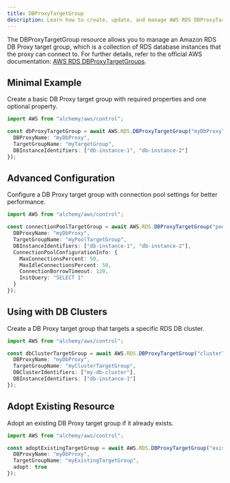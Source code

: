 ```yaml
---
title: DBProxyTargetGroup
description: Learn how to create, update, and manage AWS RDS DBProxyTargetGroups using Alchemy Cloud Control.
---
```



The DBProxyTargetGroup resource allows you to manage an Amazon RDS DB Proxy target group, which is a collection of RDS database instances that the proxy can connect to. For further details, refer to the official AWS documentation: [AWS RDS DBProxyTargetGroups](https://docs.aws.amazon.com/rds/latest/userguide/).

## Minimal Example

Create a basic DB Proxy target group with required properties and one optional property.

```ts
import AWS from "alchemy/aws/control";

const dbProxyTargetGroup = await AWS.RDS.DBProxyTargetGroup("myDbProxyTargetGroup", {
  DBProxyName: "myDbProxy",
  TargetGroupName: "myTargetGroup",
  DBInstanceIdentifiers: ["db-instance-1", "db-instance-2"]
});
```

## Advanced Configuration

Configure a DB Proxy target group with connection pool settings for better performance.

```ts
import AWS from "alchemy/aws/control";

const connectionPoolTargetGroup = await AWS.RDS.DBProxyTargetGroup("poolTargetGroup", {
  DBProxyName: "myDbProxy",
  TargetGroupName: "myPoolTargetGroup",
  DBInstanceIdentifiers: ["db-instance-1", "db-instance-2"],
  ConnectionPoolConfigurationInfo: {
    MaxConnectionsPercent: 50,
    MaxIdleConnectionsPercent: 50,
    ConnectionBorrowTimeout: 120,
    InitQuery: "SELECT 1"
  }
});
```

## Using with DB Clusters

Create a DB Proxy target group that targets a specific RDS DB cluster.

```ts
import AWS from "alchemy/aws/control";

const dbClusterTargetGroup = await AWS.RDS.DBProxyTargetGroup("clusterTargetGroup", {
  DBProxyName: "myDbProxy",
  TargetGroupName: "myClusterTargetGroup",
  DBClusterIdentifiers: ["my-db-cluster"],
  DBInstanceIdentifiers: ["db-instance-1"]
});
```

## Adopt Existing Resource

Adopt an existing DB Proxy target group if it already exists.

```ts
import AWS from "alchemy/aws/control";

const adoptExistingTargetGroup = await AWS.RDS.DBProxyTargetGroup("existingTargetGroup", {
  DBProxyName: "myDbProxy",
  TargetGroupName: "myExistingTargetGroup",
  adopt: true
});
```
